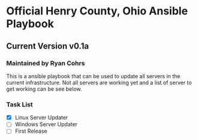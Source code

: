 # Official Henry County, Ohio Ansible Playbook
## Current Version v0.1a
### **Maintained by Ryan Cohrs**

This is a ansible playbook that can be used to update all servers in the current infrastructure.  Not all servers are working yet and a list of server to get working can be see below.


### Task List
-   [x] Linux Server Updater
-   [ ] Windows Server Updater
-   [ ] First Release
